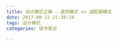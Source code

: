 ```yaml
---
title: 设计模式之蝉 - 装饰模式 vs 适配器模式
date: 2017-08-11 21:38:14
tags: 设计模式
categories: 读书笔记

---
```





<!--more-->









